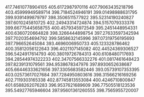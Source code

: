 417.74610778904105
405.6172987970116
407.79063435218796
403.45999949589714
398.7184524946191
399.01498988631795
399.9391499879797
398.3506511577922
395.52314190240827
397.6010245810725
402.24943314724874
394.5157079333376
399.66775445658755
400.4579345972549
395.2451448954331
400.6360720664828
398.3266444898754
397.27633597342594
397.7020354694792
399.5858632145996
397.07319756195693
397.796652645084
393.4696006950733
405.123328786462
400.35812056122643
396.4021107145082
402.44524369306527
396.5424917614793
400.38019726784313
400.6108480717693
394.28544974322233
402.34707566332276
401.0817461648423
397.8239131079561
394.9538678347976
397.8930652638687
405.66446333621656
397.3305683582446
393.05739107353395
403.02573617027684
397.7284950803616
398.31566216169256
402.7119303165338
402.87745813553084
400.4246710800847
401.6588262076283
396.9537621689609
396.77505518123536
395.54927765946604
397.95601361260555
398.7565955720007